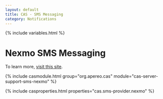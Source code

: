 ```yaml
---
layout: default
title: CAS - SMS Messaging
category: Notifications
---
```


{% include variables.html %}

# Nexmo SMS Messaging

To learn more, [visit this site](https://dashboard.nexmo.com/).

{% include casmodule.html group="org.apereo.cas" module="cas-server-support-sms-nexmo" %}

{% include casproperties.html properties="cas.sms-provider.nexmo" %}
